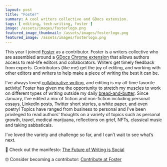 ```yaml
---
layout: post
title: "Foster"
summary: A cool writers collective and GDocs extension.
tags: [ editing, tech-writing, foster ]
image: /assets/images/fosterlogo.png
featured_image_thumbnail: /assets/images/fosterlogo.png
featured_image: /assets/images/fosterlogo.png
---
```


This year I joined [Foster](https://www.foster.co/) as a contributor. Foster is a writers collective who are assembled around a
[GDocs Chrome extension](https://chrome.google.com/webstore/detail/foster-%E2%80%93-your-friendly-hu/naofaoalandhmapmbecoaajgmkkdeedg) that allows 
authors access to real-life editors and collaborators. Writers get timely feedback from experts. Contributors (like me) get the joy of editing, and 
working with other editors and writers to help make a piece of writing the best it can be.

I’ve always loved [collaborative writing](https://flicstar.com/collaboration-in-tech-writing), and editing is my all-time favorite activity! Foster 
has given me the opportunity to stretch my muscles to work on different types of writing outside my daily [bread-and-butter](https://openstrategypartners.com/about-us/). Since 
January, I’ve edited a mix of fiction and non-fiction including personal essays, LinkedIn posts, Twitter short stories, a white paper, and even poetry! Topics 
have ranged from business to personal and I’ve been privileged to read authors' thoughts on a variety of topics such as personal growth, travel, medical marijuana, 
reflections on grief, NFTs, classical music and taking sabbaticals. 

I've loved the variety and challenge so far, and I can’t wait to see what’s next. 

📝 Check out the manifesto: [The Future of Writing is Social](https://www.foster.co/manifesto)

🤓 Consider becoming a contributor: [Contribute at Foster](https://fosterwriting.notion.site/Contribute-at-Foster-d40226f3ddf64c6fbf1a9d8d9a004864)
